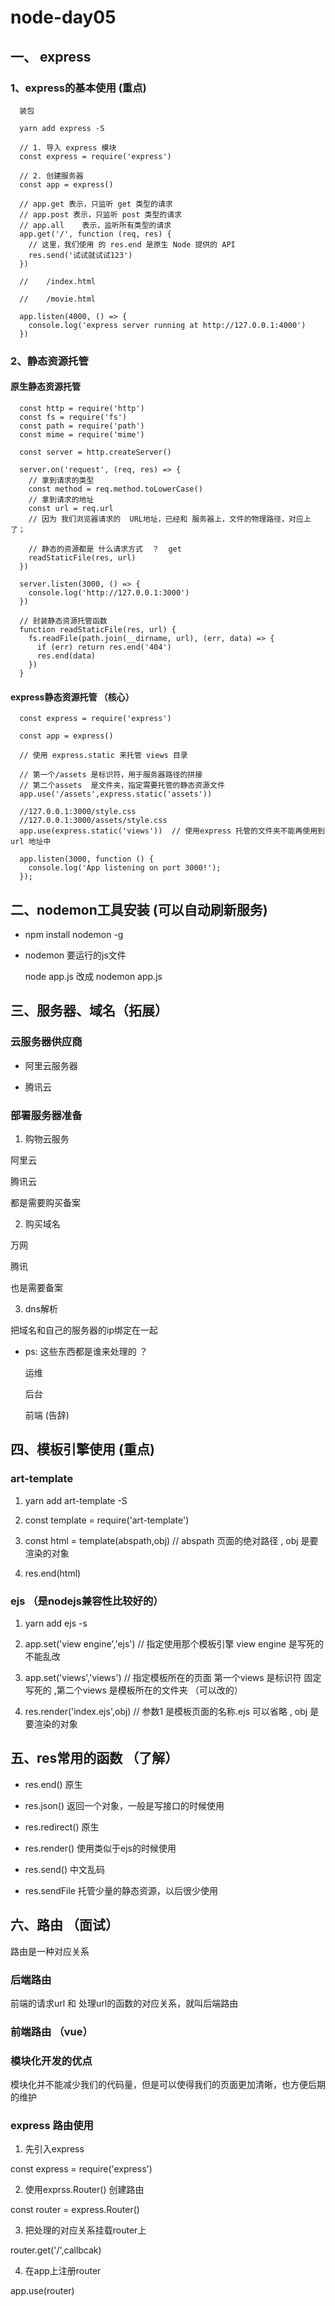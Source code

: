 # node-day05 

## 一、 express  

### 1、express的基本使用  (重点)

```
  装包  

  yarn add express -S   

  // 1. 导入 express 模块
  const express = require('express')

  // 2. 创建服务器
  const app = express()

  // app.get 表示，只监听 get 类型的请求
  // app.post 表示，只监听 post 类型的请求
  // app.all    表示，监听所有类型的请求
  app.get('/', function (req, res) {
    // 这里，我们使用 的 res.end 是原生 Node 提供的 API
    res.send('试试就试试123')
  })

  //    /index.html

  //    /movie.html

  app.listen(4000, () => {
    console.log('express server running at http://127.0.0.1:4000')
  })

```

### 2、静态资源托管   

#### 原生静态资源托管 

```
  const http = require('http')
  const fs = require('fs')
  const path = require('path')
  const mime = require('mime')

  const server = http.createServer()

  server.on('request', (req, res) => {
    // 拿到请求的类型
    const method = req.method.toLowerCase()
    // 拿到请求的地址
    const url = req.url
    // 因为 我们浏览器请求的  URL地址，已经和 服务器上，文件的物理路径，对应上了；

    // 静态的资源都是 什么请求方式  ？  get   
    readStaticFile(res, url)
  })

  server.listen(3000, () => {
    console.log('http://127.0.0.1:3000')
  })

  // 封装静态资源托管函数   
  function readStaticFile(res, url) {
    fs.readFile(path.join(__dirname, url), (err, data) => {
      if (err) return res.end('404')
      res.end(data)
    })
  }
```

#### express静态资源托管  （核心）

```
  const express = require('express')

  const app = express()

  // 使用 express.static 来托管 views 目录

  // 第一个/assets 是标识符，用于服务器路径的拼接
  // 第二个assets  是文件夹，指定需要托管的静态资源文件  
  app.use('/assets',express.static('assets'))     

  //127.0.0.1:3000/style.css    
  //127.0.0.1:3000/assets/style.css    
  app.use(express.static('views'))  // 使用express 托管的文件夹不能再使用到 url 地址中

  app.listen(3000, function () {
    console.log('App listening on port 3000!');
  });

```

## 二、nodemon工具安装 (可以自动刷新服务)

+ npm install nodemon -g   

+ nodemon 要运行的js文件  

  node app.js  改成 nodemon app.js 

## 三、服务器、域名（拓展）

### 云服务器供应商

+ 阿里云服务器  

+ 腾讯云    

### 部署服务器准备  

1. 购物云服务    

  阿里云   

  腾讯云  

  都是需要购买备案    

2. 购买域名      

  万网  

  腾讯  

  也是需要备案  

3. dns解析    

  把域名和自己的服务器的ip绑定在一起   

+ ps: 这些东西都是谁来处理的 ？  

  运维  

  后台

  前端 (告辞)

## 四、模板引擎使用  (重点)

### art-template  

1. yarn add art-template -S   

2. const template = require('art-template')

3. const html = template(abspath,obj)  // abspath 页面的绝对路径 , obj 是要渲染的对象  

4. res.end(html)

### ejs （是nodejs兼容性比较好的）

1. yarn add ejs -s  

2. app.set('view engine','ejs') // 指定使用那个模板引擎    view engine 是写死的不能乱改

3. app.set('views','views')     // 指定模板所在的页面 第一个views 是标识符 固定写死的  ,第二个views 是模板所在的文件夹 （可以改的）

4. res.render('index.ejs',obj)  // 参数1 是模板页面的名称.ejs 可以省略 , obj 是要渲染的对象   

## 五、res常用的函数  （了解） 

+ res.end()      原生 

+ res.json()     返回一个对象，一般是写接口的时候使用 

+ res.redirect() 原生

+ res.render()   使用类似于ejs的时候使用 

+ res.send()     中文乱码 

+ res.sendFile   托管少量的静态资源，以后很少使用 

## 六、路由 （面试）

  路由是一种对应关系  

### 后端路由  

  前端的请求url 和 处理url的函数的对应关系，就叫后端路由  

### 前端路由  （vue）

### 模块化开发的优点

  模块化并不能减少我们的代码量，但是可以使得我们的页面更加清晰，也方便后期的维护 

### express 路由使用  

1. 先引入express  

  const express = require('express')

2. 使用exprss.Router() 创建路由 

  const router = express.Router()  

3. 把处理的对应关系挂载router上   

  router.get('/',callbcak)

4. 在app上注册router  

  app.use(router)
